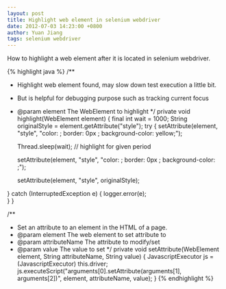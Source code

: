 ```yaml
---
layout: post
title: Highlight web element in selenium webdriver
date: 2012-07-03 14:23:00 +0800
author: Yuan Jiang
tags: selenium webdriver
---
```


How to highlight a web element after it is located in selenium webdriver.

{% highlight java %}
/**
 * Highlight web element found, may slow down test execution a little bit.
 * But is helpful for debugging purpose such as tracking current focus
 * @param element The WebElement to highlight
 */
private void highlight(WebElement element)
{
  final int wait = 1000;
  String originalStyle = element.getAttribute("style");
  try
  {
    setAttribute(element, "style",
        "color: ; border: 0px ; background-color: yellow;");

    Thread.sleep(wait); // highlight for given period

    setAttribute(element, "style",
        "color: ; border: 0px ; background-color: ;");

    setAttribute(element, "style", originalStyle);

  }
  catch (InterruptedException e)
  {
    logger.error(e);  
  }
}

/**
 * Set an attribute to an element in the HTML of a page.
 * @param element The web element to set attribute to
 * @param attributeName The attribute to modify/set
 * @param value The value to set
 */
private void setAttribute(WebElement element, String attributeName, String value)
{
  JavascriptExecutor js = (JavascriptExecutor) this.driver;
  js.executeScript("arguments[0].setAttribute(arguments[1], arguments[2])",
                   element, attributeName, value);
}
{% endhighlight %}
